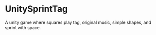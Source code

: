# UnitySprintTag
A unity game where squares play tag, original music, simple shapes, and sprint with space.

